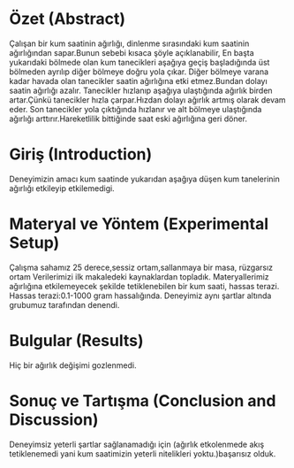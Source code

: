 # Özet (Abstract)
Çalışan bir kum saatinin ağırlığı, dinlenme sırasındaki kum saatinin ağırlığından sapar.Bunun sebebi kısaca şöyle açıklanabilir, En başta yukarıdaki bölmede olan kum tanecikleri aşağıya geçiş başladığında üst bölmeden ayrılıp diğer bölmeye doğru yola çıkar. Diğer bölmeye varana kadar havada olan tanecikler saatin ağırlığına etki etmez.Bundan dolayı saatin ağırlığı azalır. Tanecikler hızlanıp aşağıya ulaştığında ağırlık birden artar.Çünkü tanecikler hızla çarpar.Hızdan dolayı ağırlık artmış olarak devam eder. Son tanecikler yola çıktığında hızlanır ve alt bölmeye ulaştığında ağırlığı arttırır.Hareketlilik bittiğinde saat eski ağırlığına geri döner.
# Giriş (Introduction)
Deneyimizin amacı kum saatinde yukarıdan aşağıya düşen kum tanelerinin ağırlığı etkileyip etkilemedigi.
# Materyal ve Yöntem (Experimental Setup)
Çalışma sahamız 25 derece,sessiz ortam,sallanmaya bir masa, rüzgarsız ortam
Verilerimizi ilk makaledeki kaynaklardan topladık.
Materyallerimiz ağırlığına etkilemeyecek şekilde tetiklenebilen bir kum saati, hassas terazi.
Hassas terazi:0.1-1000 gram hassalığında.
Deneyimiz aynı şartlar altında grubumuz tarafından denendi.

# Bulgular (Results)
Hiç bir ağırlık değişimi gozlenmedi.


# Sonuç ve Tartışma (Conclusion and Discussion) 
Deneyimsiz yeterli şartlar sağlanamadığı için (ağırlık etkolenmede akış tetiklenemedi yani kum saatimizin yeterli nitelikleri yoktu.)başarısız olduk.
